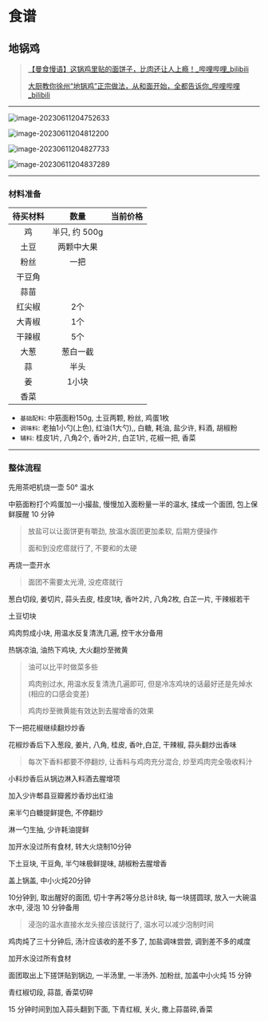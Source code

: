 # 食谱

## 地锅鸡

> [【曼食慢语】这锅鸡里贴的面饼子，比肉还让人上瘾！_哔哩哔哩_bilibili](https://www.bilibili.com/video/BV1XW411h7ad/?spm_id_from=333.337.search-card.all.click&vd_source=bb4d7b2841dd4d0035c93d44ba5cf11a)
>
> [大厨教你徐州“地锅鸡”正宗做法，从和面开始，全都告诉你_哔哩哔哩_bilibili](https://www.bilibili.com/video/BV1Lb4y1Z7B4/?spm_id_from=333.337.search-card.all.click&vd_source=bb4d7b2841dd4d0035c93d44ba5cf11a)

---

![image-20230611204752633](http://cdn.ayusummer233.top/DailyNotes/202306112047718.png)

![image-20230611204812200](http://cdn.ayusummer233.top/DailyNotes/202306112048260.png)

![image-20230611204827733](http://cdn.ayusummer233.top/DailyNotes/202306112048749.png)

![image-20230611204837289](http://cdn.ayusummer233.top/DailyNotes/202306112048305.png)

---

### 材料准备

| 待买材料 |     数量      | 当前价格 |
| :------: | :-----------: | :------: |
|    鸡    | 半只, 约 500g |          |
|   土豆   |  两颗中大果   |          |
|   粉丝   |     一把      |          |
|  干豆角  |               |          |
|   蒜苗   |               |          |
|  红尖椒  |      2个      |          |
|  大青椒  |      1个      |          |
|  干辣椒  |      5个      |          |
|   大葱   |   葱白一截    |          |
|    蒜    |     半头      |          |
|    姜    |     1小块     |          |
|   香菜   |               |          |

- `基础配料`: 中筋面粉150g, 土豆两颗, 粉丝, 鸡蛋1枚
- `调味料`: 老抽1小勺(上色), 红油(1大勺),, 白糖, 耗油, 盐少许, 料酒, 胡椒粉
- `辅料`:  桂皮1片,  八角2个, 香叶2片, 白芷1片, 花椒一把, 香菜

---

### 整体流程

先用茶吧机烧一壶 50° 温水

中筋面粉打个鸡蛋加一小撮盐, 慢慢加入面粉量一半的温水, 揉成一个面团, 包上保鲜膜醒 10 分钟

> 放盐可以让面饼更有嚼劲, 放温水面团更加柔软, 后期方便操作
>
> 面和到没疙瘩就行了, 不要和的太硬

再烧一壶开水

> 面团不需要太光滑, 没疙瘩就行

葱白切段, 姜切片, 蒜头去皮, 桂皮1块, 香叶2片, 八角2枚, 白芷一片, 干辣椒若干

土豆切块

鸡肉剪成小块, 用温水反复清洗几遍, 控干水分备用

热锅凉油,  油热下鸡块, 大火翻炒至微黄 

> 油可以比平时做菜多些
>
> 鸡肉别过水, 用温水反复清洗几遍即可, 但是冷冻鸡块的话最好还是先焯水(相应的口感会变差)
>
> 鸡肉炒至微黄能有效达到去腥增香的效果

下一把花椒继续翻炒炒香

花椒炒香后下入葱段, 姜片, 八角, 桂皮, 香叶,白芷, 干辣椒, 蒜头翻炒出香味

> 每次下香料都要不停翻炒, 让香料与鸡肉充分混合, 炒至鸡肉完全吸收料汁

小料炒香后从锅边淋入料酒去腥增项

加入少许郫县豆瓣酱炒香炒出红油

来半勺白糖提鲜提色, 不停翻炒

淋一勺生抽, 少许耗油提鲜

加开水没过所有食材, 转大火烧制10分钟

下土豆块, 干豆角, 半勺味极鲜提味, 胡椒粉去腥增香

盖上锅盖, 中小火炖20分钟

10分钟到, 取出醒好的面团, 切十字再2等分总计8块, 每一块搓圆球, 放入一大碗温水中, 浸泡 10 分钟备用

> 浸泡的温水直接水龙头接应该就行了, 温水可以减少泡制时间

鸡肉炖了三十分钟后, 汤汁应该收的差不多了, 加盐调味尝尝, 调到差不多的咸度

加开水没过所有食材

面团取出上下搓饼贴到锅边, 一半汤里, 一半汤外. 加粉丝, 加盖中小火炖 15 分钟

青红椒切段, 蒜苗, 香菜切碎

15 分钟时间到加入蒜头翻到下面, 下青红椒, 关火, 撒上蒜苗碎,香菜


